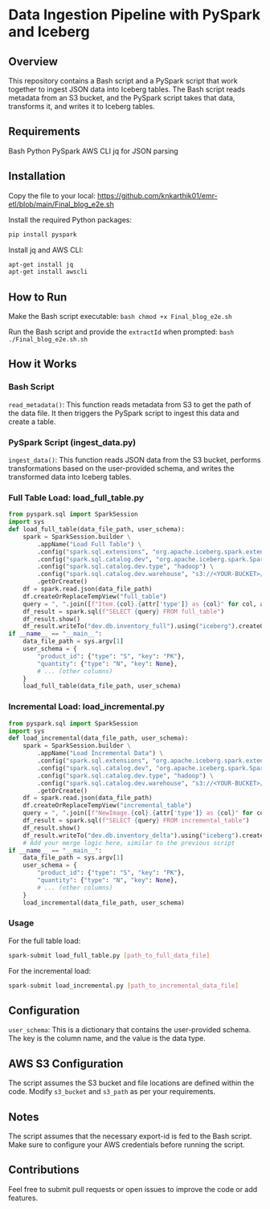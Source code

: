 # Data Ingestion Pipeline with PySpark and Iceberg
## Overview
This repository contains a Bash script and a PySpark script that work together to ingest JSON data into Iceberg tables. The Bash script reads metadata from an S3 bucket, and the PySpark script takes that data, transforms it, and writes it to Iceberg tables.
## Requirements

Bash
Python
PySpark
AWS CLI
jq for JSON parsing
## Installation

Copy the file to your local:
https://github.com/knkarthik01/emr-etl/blob/main/Final_blog_e2e.sh

Install the required Python packages:
   ```bash
   pip install pyspark
   ```

Install jq and AWS CLI:
   ```bash
   apt-get install jq
   apt-get install awscli
   ```
## How to Run



Make the Bash script executable:
    ```bash
    chmod +x Final_blog_e2e.sh
    ```

Run the Bash script and provide the `extractId` when prompted:
    ```bash
    ./Final_blog_e2e.sh.sh
    ```
## How it Works
### Bash Script

`read_metadata()`: This function reads metadata from S3 to get the path of the data file. It then triggers the PySpark script to ingest this data and create a table.
### PySpark Script (ingest_data.py)

`ingest_data()`: This function reads JSON data from the S3 bucket, performs transformations based on the user-provided schema, and writes the transformed data into Iceberg tables.

### Full Table Load: load_full_table.py
```python
from pyspark.sql import SparkSession
import sys
def load_full_table(data_file_path, user_schema):
    spark = SparkSession.builder \
        .appName("Load Full Table") \
        .config("spark.sql.extensions", "org.apache.iceberg.spark.extensions.IcebergSparkSessionExtensions") \
        .config("spark.sql.catalog.dev", "org.apache.iceberg.spark.SparkCatalog") \
        .config("spark.sql.catalog.dev.type", "hadoop") \
        .config("spark.sql.catalog.dev.warehouse", "s3://<YOUR-BUCKET>/example-prefix/") \
        .getOrCreate()
    df = spark.read.json(data_file_path)
    df.createOrReplaceTempView("full_table")
    query = ", ".join([f"Item.{col}.{attr['type']} as {col}" for col, attr in user_schema.items()])
    df_result = spark.sql(f"SELECT {query} FROM full_table")
    df_result.show()
    df_result.writeTo("dev.db.inventory_full").using("iceberg").createOrReplace()
if __name__ == "__main__":
    data_file_path = sys.argv[1]
    user_schema = {
        "product_id": {"type": "S", "key": "PK"},
        "quantity": {"type": "N", "key": None},
        # ... (other columns)
    }
    load_full_table(data_file_path, user_schema)
```
### Incremental Load: load_incremental.py
```python
from pyspark.sql import SparkSession
import sys
def load_incremental(data_file_path, user_schema):
    spark = SparkSession.builder \
        .appName("Load Incremental Data") \
        .config("spark.sql.extensions", "org.apache.iceberg.spark.extensions.IcebergSparkSessionExtensions") \
        .config("spark.sql.catalog.dev", "org.apache.iceberg.spark.SparkCatalog") \
        .config("spark.sql.catalog.dev.type", "hadoop") \
        .config("spark.sql.catalog.dev.warehouse", "s3://<YOUR-BUCKET>/example-prefix/") \
        .getOrCreate()
    df = spark.read.json(data_file_path)
    df.createOrReplaceTempView("incremental_table")
    query = ", ".join([f"NewImage.{col}.{attr['type']} as {col}" for col, attr in user_schema.items()])
    df_result = spark.sql(f"SELECT {query} FROM incremental_table")
    df_result.show()
    df_result.writeTo("dev.db.inventory_delta").using("iceberg").createOrReplace()
    # Add your merge logic here, similar to the previous script
if __name__ == "__main__":
    data_file_path = sys.argv[1]
    user_schema = {
        "product_id": {"type": "S", "key": "PK"},
        "quantity": {"type": "N", "key": None},
        # ... (other columns)
    }
    load_incremental(data_file_path, user_schema)
```
### Usage
For the full table load:
```bash
spark-submit load_full_table.py [path_to_full_data_file]
```
For the incremental load:
```bash
spark-submit load_incremental.py [path_to_incremental_data_file]
```



## Configuration

`user_schema`: This is a dictionary that contains the user-provided schema. The key is the column name, and the value is the data type.
## AWS S3 Configuration
The script assumes the S3 bucket and file locations are defined within the code. Modify `s3_bucket` and `s3_path` as per your requirements.
## Notes

The script assumes that the necessary export-id is fed to the Bash script.
Make sure to configure your AWS credentials before running the script.
## Contributions
Feel free to submit pull requests or open issues to improve the code or add features.
